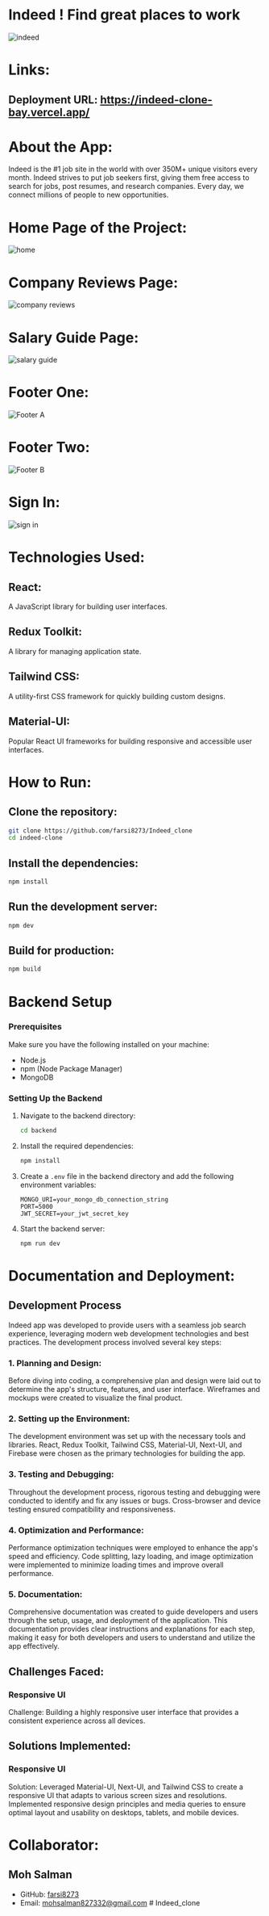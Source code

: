 
# Indeed ! Find great places to work
![indeed](https://github.com/farsi8273/Indeed_clone/assets/145118761/52619334-ab72-45ff-8686-229cc8067699)

# Links:

## Deployment URL: https://indeed-clone-bay.vercel.app/

# About the App:
Indeed is the #1 job site in the world with over 350M+ unique visitors every month. Indeed strives to put job seekers first, giving them free access to search for jobs, post resumes, and research companies. Every day, we connect millions of people to new opportunities.

# Home Page of the Project:

![home](https://github.com/farsi8273/Indeed_clone/assets/145118761/b1873c1f-9e2f-468e-ac25-b89b1e968c1d)

# Company Reviews Page:

![company reviews](https://github.com/farsi8273/Indeed_clone/assets/145118761/21d4a889-a6cc-4bfe-ba12-d5389ed47643)

# Salary Guide Page:

![salary guide](https://github.com/farsi8273/Indeed_clone/assets/145118761/e79afdf1-9d2c-4e87-a7ba-72851117362a)

# Footer One:

![Footer A](https://github.com/farsi8273/Indeed_clone/assets/145118761/b72fde35-4f17-451e-98f3-859e588d212d)

# Footer Two:

![Footer B](https://github.com/farsi8273/Indeed_clone/assets/145118761/e20e8b0e-0838-4252-8e6a-707560d8b6dc)

# Sign In:

![sign in](https://github.com/farsi8273/Indeed_clone/assets/145118761/2cd2612a-16fa-43d1-b66b-96fcf64a7b35)

# Technologies Used:

## React:
A JavaScript library for building user interfaces.

## Redux Toolkit:
A library for managing application state.

## Tailwind CSS:
A utility-first CSS framework for quickly building custom designs.

## Material-UI:
Popular React UI frameworks for building responsive and accessible user interfaces.

# How to Run:

## Clone the repository:
```bash
git clone https://github.com/farsi8273/Indeed_clone
cd indeed-clone
```

## Install the dependencies:
```bash
npm install
```

## Run the development server:
```bash
npm dev
```

## Build for production:
```bash
npm build
```

# Backend Setup

### Prerequisites

Make sure you have the following installed on your machine:

- Node.js
- npm (Node Package Manager)
- MongoDB

### Setting Up the Backend

1. Navigate to the backend directory:

    ```bash
    cd backend
    ```

2. Install the required dependencies:

    ```bash
    npm install
    ```

3. Create a `.env` file in the backend directory and add the following environment variables:

    ```env
    MONGO_URI=your_mongo_db_connection_string
    PORT=5000
    JWT_SECRET=your_jwt_secret_key
    ```

4. Start the backend server:

    ```bash
    npm run dev
    ```

# Documentation and Deployment:

## Development Process
Indeed app was developed to provide users with a seamless job search experience, leveraging modern web development technologies and best practices. The development process involved several key steps:

### 1. Planning and Design:
Before diving into coding, a comprehensive plan and design were laid out to determine the app's structure, features, and user interface. Wireframes and mockups were created to visualize the final product.

### 2. Setting up the Environment:
The development environment was set up with the necessary tools and libraries. React, Redux Toolkit, Tailwind CSS, Material-UI, Next-UI, and Firebase were chosen as the primary technologies for building the app.

### 3. Testing and Debugging:
Throughout the development process, rigorous testing and debugging were conducted to identify and fix any issues or bugs. Cross-browser and device testing ensured compatibility and responsiveness.

### 4. Optimization and Performance:
Performance optimization techniques were employed to enhance the app's speed and efficiency. Code splitting, lazy loading, and image optimization were implemented to minimize loading times and improve overall performance.

### 5. Documentation:
Comprehensive documentation was created to guide developers and users through the setup, usage, and deployment of the application. This documentation provides clear instructions and explanations for each step, making it easy for both developers and users to understand and utilize the app effectively.

## Challenges Faced:

### Responsive UI
Challenge: Building a highly responsive user interface that provides a consistent experience across all devices.

## Solutions Implemented:

### Responsive UI
Solution:
Leveraged Material-UI, Next-UI, and Tailwind CSS to create a responsive UI that adapts to various screen sizes and resolutions. Implemented responsive design principles and media queries to ensure optimal layout and usability on desktops, tablets, and mobile devices.

# Collaborator:

## Moh Salman
- GitHub: [farsi8273](https://github.com/farsi8273)
- Email: mohsalman827332@gmail.com
#   I n d e e d _ c l o n e 
 
 
